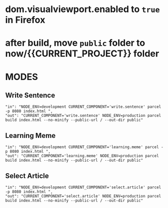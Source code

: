 # dom.visualviewport.enabled to `true` in Firefox

# after build, move `public` folder to now/{{CURRENT_PROJECT}} folder

# MODES

## Write Sentence

```
"in": "NODE_ENV=development CURRENT_COMPONENT='write.sentence' parcel -p 8080 index.html ",
"out": "CURRENT_COMPONENT='write.sentence' NODE_ENV=production parcel build index.html --no-minify --public-url / --out-dir public"
```

## Learning Meme

```
"in": "NODE_ENV=development CURRENT_COMPONENT='learning.meme' parcel -p 8080 index.html ",
"out": "CURRENT_COMPONENT='learning.meme' NODE_ENV=production parcel build index.html --no-minify --public-url / --out-dir public"
```

## Select Article

```
"in": "NODE_ENV=development CURRENT_COMPONENT='select.article' parcel -p 8080 index.html ",
"out": "CURRENT_COMPONENT='select.article' NODE_ENV=production parcel build index.html --no-minify --public-url / --out-dir public"
```